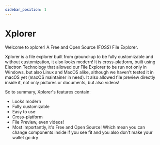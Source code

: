 ```yaml
---
sidebar_position: 1
---
```


# Xplorer

Welcome to xplorer! A Free and Open Source (FOSS) File Explorer.

Xplorer is a file explorer built from ground-up to be fully customizable and without customization, it also looks modern! 
It is cross-platform, built using Electron Technology that allowed our File Explorer to be run not only in Windows, but also Linux and MacOS alike, although we haven't tested it in macOS yet (macOS maintainer in need). 
It also allowed file preview directly inside it, not only pictures or documents, but also videos!

So to summary, Xplorer's features contain:
- Looks modern
- Fully customizable
- Easy to use
- Cross-platform
- File Preview, even videos!
- Most importantly, it's Free and Open Source! Which mean you can change components inside if you see fit and you also don't make your wallet go dry
